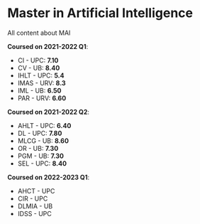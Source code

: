 # Master in Artificial Intelligence


All content about MAI 

**Coursed on 2021-2022 Q1**:
  * CI - UPC: **7.10**
  * CV - UB: **8.40**
  * IHLT - UPC: **5.4**  
  * IMAS - URV: **8.3**
  * IML - UB: **6.50**
  * PAR - URV: **6.60**
  
**Coursed on 2021-2022 Q2**:
  * AHLT - UPC: **6.40** 
  * DL - UPC: **7.80**
  * MLCG - UB: **8.60**
  * OR - UB: **7.30**
  * PGM - UB: **7.30**
  * SEL - UPC: **8.40**
  
 **Coursed on 2022-2023 Q1**:
  * AHCT - UPC
  * CIR - UPC
  * DLMIA - UB
  * IDSS - UPC
